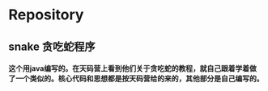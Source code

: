# Repository
## snake 贪吃蛇程序
#### 这个用java编写的。在天码营上看到他们关于贪吃蛇的教程，就自己跟着学着做了一个类似的。核心代码和思想都是按天码营给的来的，其他部分是自己编写的。

